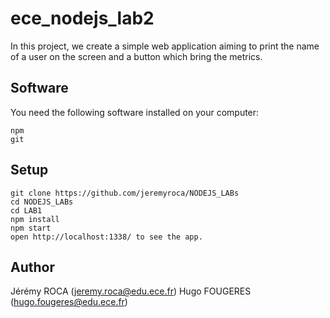 # ece_nodejs_lab2

In this project, we create a simple web application aiming to print the name of a user on the screen and a button which bring the metrics.

## Software

You need the following software installed on your computer:
```
npm
git
```

## Setup

```
git clone https://github.com/jeremyroca/NODEJS_LABs
cd NODEJS_LABs
cd LAB1
npm install
npm start
open http://localhost:1338/ to see the app.
```

## Author
Jérémy ROCA (jeremy.roca@edu.ece.fr)
Hugo FOUGERES (hugo.fougeres@edu.ece.fr)

